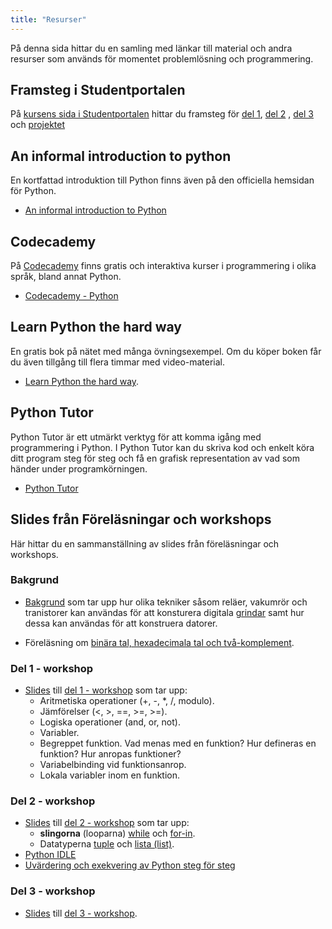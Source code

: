 ```yaml
---
title: "Resurser"
---
```


På denna sida hittar du en samling med länkar till material och andra resurser
som används för momentet problemlösning och programmering.

## Framsteg i Studentportalen 

På [kursens sida i Studentportalen][sp] hittar du framsteg
för [del 1](../programming/part-1), [del 2](../programming/part-2)
, [del 3](../programming/part-3) och [projektet](../programming/project)  

## An informal introduction to python

En kortfattad introduktion till Python finns även på den officiella hemsidan för
Python.

- [An informal introduction to Python](https://docs.python.org/2/tutorial/introduction.html)

## Codecademy 

På [Codecademy](https://www.codecademy.com/) finns gratis och interaktiva kurser
i programmering i olika språk, bland annat Python.

- [Codecademy - Python](https://www.codecademy.com/learn/python)

## Learn Python the hard way

En gratis bok på nätet med många övningsexempel. Om du köper boken får du även
tillgång till flera timmar med video-material. 

- [Learn Python the hard way](https://learnpythonthehardway.org/book/).

## Python Tutor

Python Tutor är ett utmärkt verktyg för att komma igång med programmering i
Python. I Python Tutor kan du skriva kod och enkelt köra ditt program steg för
steg och få en grafisk representation av vad som händer under programkörningen.

- [Python Tutor](http://www.pythontutor.com/)

## Slides från Föreläsningar och workshops

Här hittar du en sammanställning av slides från föreläsningar och workshops.

### Bakgrund

- [Bakgrund][part-1-background] som tar upp hur olika tekniker såsom reläer,
vakumrör och tranistorer kan användas för att konsturera
digitala [grindar](https://sv.wikipedia.org/wiki/Logisk_grind) samt hur dessa
kan användas för att konstruera datorer.

- Föreläsning
  om [binära tal, hexadecimala tal och två-komplement][lecture-bin-hex].

### Del 1 - workshop

- [Slides][part-1-workshop]
  till [del 1 - workshop](../programming/part-1#workshop) som tar upp: 
  * Aritmetiska operationer (+, -, *, /, modulo).
  * Jämförelser (<, >, ==, >=, >=).
  * Logiska operationer (and, or, not).
  * Variabler.
  * Begreppet funktion. Vad menas med en funktion? Hur defineras en funktion?
    Hur anropas funktioner?
  * Variabelbinding vid funktionsanrop.
  * Lokala variabler inom en funktion.

### Del 2 - workshop

- [Slides][part-2-workshop]
  till [del 2 - workshop](../programming/part-2/workshop) som tar upp:
     * **slingorna** (looparna) [while](/python-i-korthet/#while) och [for-in](/python-i-korthet/#for-in).
     * Datatyperna [tuple](/python-i-korthet/#tupler)
     och [lista (list)](/python-i-korthet/#listor).
- [Python IDLE][part-2-workshop-idle]
- [Uvärdering och exekvering av Python steg för steg][part-2-workshop-step-by-step]


### Del 3 - workshop

- [Slides][part-3-workshop-slides] till [del 3 - workshop](../programming/part-3/#workshop).

  
[sp]: https://studentportalen.uu.se/portal/portal/uusp/student/student-course?entityId=141825

[lecture-bin-hex]: https://github.com/uu-it-teaching/1DT051-2016/raw/master/pdf/1DT051_2016_bin_hex_numbers_lecture.pdf 

[part-1-background]: https://github.com/uu-it-teaching/1DT051-2016/raw/master/pdf/1DT051_2016_programming_part_1_background.pdf

[part-1-workshop]: https://github.com/uu-it-teaching/1DT051-2016/raw/master/pdf/1DT051_2016_programming_part_1_workshop.pdf

[part-2-workshop]: https://github.com/uu-it-teaching/1DT051-2016/raw/master/pdf/1DT051_2016_programming_part_2_workshop.pdf

[part-2-workshop-idle]: https://github.com/uu-it-teaching/1DT051-2016/raw/master/pdf/1DT051_2016_programming_part_2_workshop_Python_IDLE.pdf

[part-2-workshop-step-by-step]: https://github.com/uu-it-teaching/1DT051-2016/raw/master/pdf/1DT051_2016_programming_part_2_workshop_evaluation_and_execution_step_by_step.pdf

[part-3-workshop-slides]:https://github.com/uu-it-teaching/1DT051-2016/raw/master/pdf/1DT051_2016_programming_part_3_workshop.pdf

